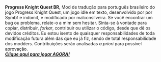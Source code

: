 <b>Progress Knight Quest BR</b>, Mod de tradução para português brasileiro do jogo Progress Knight Quest, um jogo idle em texto, desenvolvido por por Symb1 e indomit, e modificado por malconsilveira. Se você encontrar um bug ou problema, relate-o a mim sem hesitar. Sinta-se à vontade para copiar, distribuir, <i>forkar</i>, contribuir ou utilizar o código, desde que dê os devidos créditos. Eu estou isento de quaisquer responsabilidades de toda modificação futura além das que eu já fiz, sendo de total responsabilidade dos modders. Contribuições serão analisadas <i>a priori</i> para possível aprovação.<br>
[<b><i>Clique aqui para jogar AGORA!</b></i>](https://malconsilveira.github.io/progress-knight-quest-br)
